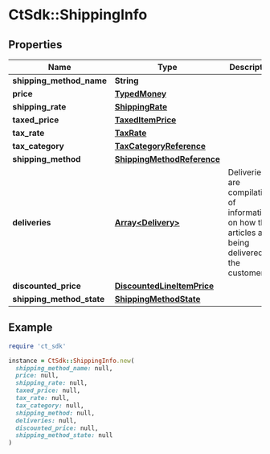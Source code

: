 # CtSdk::ShippingInfo

## Properties

| Name | Type | Description | Notes |
| ---- | ---- | ----------- | ----- |
| **shipping_method_name** | **String** |  |  |
| **price** | [**TypedMoney**](TypedMoney.md) |  |  |
| **shipping_rate** | [**ShippingRate**](ShippingRate.md) |  |  |
| **taxed_price** | [**TaxedItemPrice**](TaxedItemPrice.md) |  | [optional] |
| **tax_rate** | [**TaxRate**](TaxRate.md) |  | [optional] |
| **tax_category** | [**TaxCategoryReference**](TaxCategoryReference.md) |  | [optional] |
| **shipping_method** | [**ShippingMethodReference**](ShippingMethodReference.md) |  | [optional] |
| **deliveries** | [**Array&lt;Delivery&gt;**](Delivery.md) | Deliveries are compilations of information on how the articles are being delivered to the customers. | [optional] |
| **discounted_price** | [**DiscountedLineItemPrice**](DiscountedLineItemPrice.md) |  | [optional] |
| **shipping_method_state** | [**ShippingMethodState**](ShippingMethodState.md) |  |  |

## Example

```ruby
require 'ct_sdk'

instance = CtSdk::ShippingInfo.new(
  shipping_method_name: null,
  price: null,
  shipping_rate: null,
  taxed_price: null,
  tax_rate: null,
  tax_category: null,
  shipping_method: null,
  deliveries: null,
  discounted_price: null,
  shipping_method_state: null
)
```

